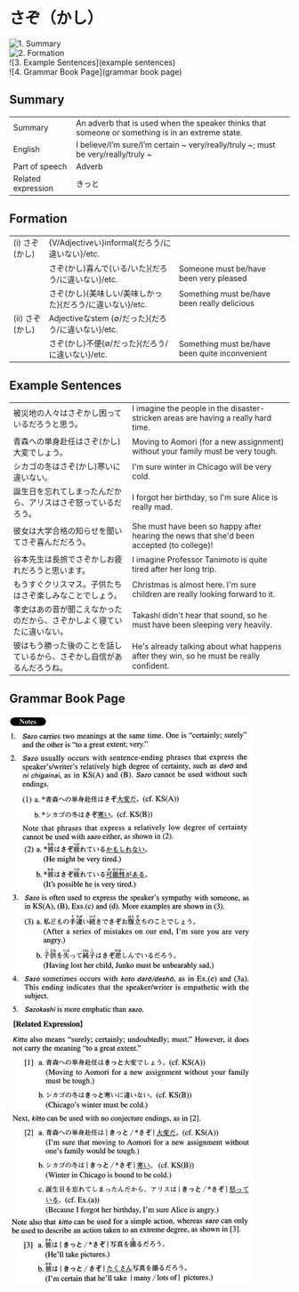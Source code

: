 # さぞ（かし）

![1. Summary](summary)<br>
![2. Formation](formation)<br>
![3. Example Sentences](example sentences)<br>
![4. Grammar Book Page](grammar book page)<br>


## Summary

<table><tr>   <td>Summary</td>   <td>An adverb that is used when the speaker thinks that someone or something is in an extreme state.</td></tr><tr>   <td>English</td>   <td>I believe/I’m sure/I’m certain ~ very/really/truly ~; must be very/really/truly ~</td></tr><tr>   <td>Part of speech</td>   <td>Adverb</td></tr><tr>   <td>Related expression</td>   <td>きっと</td></tr></table>

## Formation

<table class="table"><tbody><tr class="tr head"><td class="td"><span class="numbers">(i)</span> <span class="concept">さぞ</span><span>(</span><span class="concept">かし</span><span>)</span> </td><td class="td"><span class="concept"></span><span>{V/Adjectiveい}informal{だろう/に違いない}/etc.</span></td><td class="td"></td></tr><tr class="tr"><td class="td"></td><td class="td"><span class="concept">さぞ</span><span>(</span><span class="concept">かし</span><span>)喜んで{いる/いた}{だろう/に違いない}/etc.</span></td><td class="td"><span>Someone must be/have been very pleased</span></td></tr><tr class="tr"><td class="td"></td><td class="td"><span class="concept">さぞ</span><span>(</span><span class="concept">かし</span><span>){美味しい/美味しかった}{だろう/に違いない}/etc.</span></td><td class="td"><span>Something must be/have been really delicious</span></td></tr><tr class="tr head"><td class="td"><span class="numbers">(ii)</span> <span class="concept">さぞ</span><span>(</span><span class="concept">かし</span><span>)</span> </td><td class="td"><span class="concept"></span><span>Adjectiveなstem {∅/だった}{だろう/に違いない}/etc.</span></td><td class="td"></td></tr><tr class="tr"><td class="td"></td><td class="td"><span class="concept">さぞ</span><span>(</span><span class="concept">かし</span><span>)不便{∅/だった}{だろう/に違いない}/etc.</span></td><td class="td"><span>Something must be/have been quite inconvenient</span></td></tr></tbody></table>

## Example Sentences

<table><tr>   <td>被災地の人々はさぞかし困っているだろうと思う。</td>   <td>I imagine the people in the disaster-stricken areas are having a really hard time.</td></tr><tr>   <td>青森への単身赴任はさぞ(かし)大変でしょう。</td>   <td>Moving to Aomori (for a new assignment) without your family must be very tough.</td></tr><tr>   <td>シカゴの冬はさぞ(かし)寒いに違いない。</td>   <td>I'm sure winter in Chicago will be very cold.</td></tr><tr>   <td>誕生日を忘れてしまったんだから、アリスはさぞ怒っているだろう。</td>   <td>I forgot her birthday, so I'm sure Alice is really mad.</td></tr><tr>   <td>彼女は大学合格の知らせを聞いてさぞ喜んだだろう。</td>   <td>She must have been so happy after hearing the news that she'd been accepted (to college)!</td></tr><tr>   <td>谷本先生は長旅でさぞかしお疲れだろうと思います。</td>   <td>I imagine Professor Tanimoto is quite tired after her long trip.</td></tr><tr>   <td>もうすぐクリスマス。子供たちはさぞ楽しみなことでしょう。</td>   <td>Christmas is almost here. I'm sure children are really looking forward to it.</td></tr><tr>   <td>孝史はあの音が聞こえなかったのだから、さぞかしよく寝ていたに違いない。</td>   <td>Takashi didn't hear that sound, so he must have been sleeping very heavily.</td></tr><tr>   <td>彼はもう勝った後のことを話しているから、さぞかし自信があるんだろうね。</td>   <td>He's already talking about what happens after they win, so he must be really conﬁdent.</td></tr></table>

## Grammar Book Page

![](../img/Advancedさぞ(かし).png)

